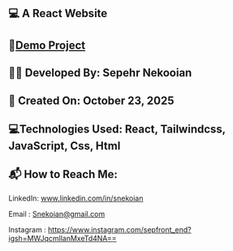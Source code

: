 ## 💻 A React Website







## 🔗[Demo Project](https://jackets-react.vercel.app/)

## 👨‍💻 Developed By: Sepehr Nekooian

## 📅 Created On: October 23, 2025

## 💻Technologies Used: React, Tailwindcss, JavaScript, Css, Html

## 📬 How to Reach Me:

LinkedIn: www.linkedin.com/in/snekoian

Email : Snekoian@gmail.com

Instagram : https://www.instagram.com/sepfront_end?igsh=MWJqcmllanMxeTd4NA==

